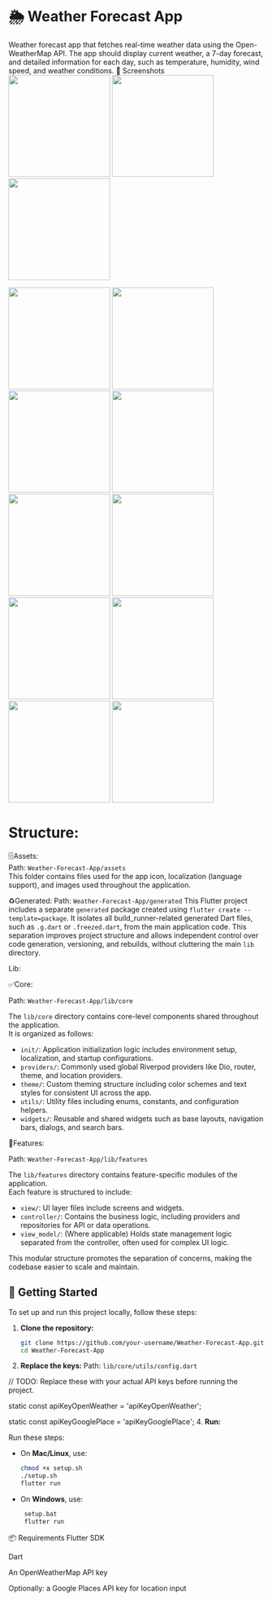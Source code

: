 # 🌦️ Weather Forecast App

Weather forecast app that fetches real-time weather data using the Open-
WeatherMap API. The app should display current weather, a 7-day forecast, and
detailed information for each day, such as temperature, humidity, wind speed,
and weather conditions.
📸 Screenshots
<img src="https://github.com/user-attachments/assets/ce85f5f3-9ee1-4cc6-b5e4-a7994309ba8f" width="200">
<img src="https://github.com/user-attachments/assets/8831c487-3d1d-4e70-babc-0077641aef09" width="200">
<img src="https://github.com/user-attachments/assets/9cc1758e-38b8-44dc-aa1b-c619b1adfe35" width="200">

<img src="https://github.com/user-attachments/assets/210d549c-a33f-4a3d-87ba-2aeb401f2956" width="200">

<img src="https://github.com/user-attachments/assets/1ce62dc4-1165-4cef-bb36-df53b7e4483f" width="200">

<img src="https://github.com/user-attachments/assets/d693edff-a58e-4ea7-a503-41029a23ea7e" width="200">

<img src="https://github.com/user-attachments/assets/d215933c-7ae4-43ec-92b5-5decd1b502e8" width="200">

<img src="https://github.com/user-attachments/assets/096e8070-04fb-4c34-bdeb-8f26d4e64d1a" width="200">

<img src="https://github.com/user-attachments/assets/7384c4eb-ae9f-4c1c-91de-8e372fab1738" width="200">

<img src="https://github.com/user-attachments/assets/42e504c9-af78-493b-af86-0bca64ba776f" width="200">
<img src="https://github.com/user-attachments/assets/a2d216cb-d384-4527-ae9a-56acff93f9ad" width="200">

<img src="https://github.com/user-attachments/assets/f62579e6-b90a-47b1-968e-53f97baa5691" width="200">

<img src="https://github.com/user-attachments/assets/beb3e725-8586-4d2e-90e0-b2a478c658e2" width="200">

# Structure:
🗄️Assets:  
Path: `Weather-Forecast-App/assets`  
This folder contains files used for the app icon, localization (language support), and images used throughout the application.

♻️Generated:
Path: `Weather-Forecast-App/generated` 
This Flutter project includes a separate `generated` package created using `flutter create --template=package`. It isolates all build_runner-related generated Dart files, such as `.g.dart` or `.freezed.dart`, from the main application code. This separation improves project structure and allows independent control over code generation, versioning, and rebuilds, without cluttering the main `lib` directory.

Lib:

 ✅Core:
 
 Path: `Weather-Forecast-App/lib/core` 

The `lib/core` directory contains core-level components shared throughout the application.  
It is organized as follows:

- `init/`: Application initialization logic includes environment setup, localization, and startup configurations.
- `providers/`: Commonly used global Riverpod providers like Dio, router, theme, and location providers.
- `theme/`: Custom theming structure including color schemes and text styles for consistent UI across the app.
- `utils/`: Utility files including enums, constants, and configuration helpers.
- `widgets/`: Reusable and shared widgets such as base layouts, navigation bars, dialogs, and search bars.

🧱Features:

Path: `Weather-Forecast-App/lib/features` 

The `lib/features` directory contains feature-specific modules of the application.  
Each feature is structured to include:

- `view/`: UI layer files include screens and widgets.
- `controller/`: Contains the business logic, including providers and repositories for API or data operations.
- `view_model/`: (Where applicable) Holds state management logic separated from the controller, often used for complex UI logic.
  
This modular structure promotes the separation of concerns, making the codebase easier to scale and maintain.

## 🚀 Getting Started

To set up and run this project locally, follow these steps:

1. **Clone the repository:**
   ```bash
   git clone https://github.com/your-username/Weather-Forecast-App.git
   cd Weather-Forecast-App
2. **Replace the keys:**
Path: `lib/core/utils/config.dart`

// TODO: Replace these with your actual API keys before running the project.

static const apiKeyOpenWeather = 'apiKeyOpenWeather';

static const apiKeyGooglePlace = 'apiKeyGooglePlace';
4. **Run:**

Run these steps: 

- On **Mac/Linux**, use:
   ```bash
  chmod +x setup.sh
   ./setup.sh
  flutter run

- On **Windows**, use:
  ```bat
   setup.bat
   flutter run

📦 Requirements
Flutter SDK

Dart

An OpenWeatherMap API key

Optionally: a Google Places API key for location input

